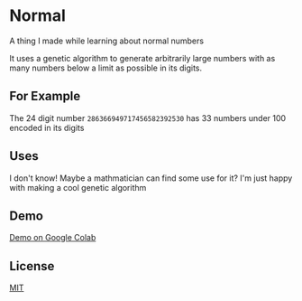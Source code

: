 # Normal
A thing I made while learning about normal numbers

It uses a genetic algorithm to generate arbitrarily large numbers with as many numbers below a limit as possible in its digits.

## For Example
The 24 digit number `286366949717456582392530` has 33 numbers under 100 encoded in its digits

## Uses
I don't know! Maybe a mathmatician can find some use for it? I'm just happy with making a cool genetic algorithm

## Demo
[Demo on Google Colab](https://colab.research.google.com/drive/1VZw58jOARVv5itOrgM3bF7mPh1Q3dJjt?usp=sharing)

## License
[MIT](https://choosealicense.com/licenses/mit/)

